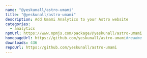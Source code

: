 ```yaml
---
name: "@yeskunall/astro-umami"
title: "@yeskunall/astro-umami"
description: Add Umami Analytics to your Astro website
categories:
  - analytics
npmUrl: https://www.npmjs.com/package/@yeskunall/astro-umami
homepageUrl: https://github.com/yeskunall/astro-umami#readme
downloads: 436
repoUrl: https://github.com/yeskunall/astro-umami
---
```

